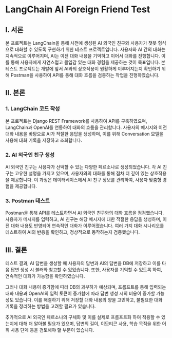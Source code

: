# LangChain AI Foreign Friend Test

## I. 서론

본 프로젝트는 LangChain을 통해 사전에 생성된 AI 외국인 친구와 사용자가 챗봇 형식으로 대화할 수 있도록 구현하기 위한 테스트 프로젝트입니다. 사용자와 AI 간의 대화는 지속적으로 이루어지며, AI는 이전 대화 내용을 기억하고 이어서 대화를 진행합니다. 이를 통해 사용자에게 자연스럽고 몰입감 있는 대화 경험을 제공하는 것이 목표입니다. 본 테스트 프로젝트는 개발에 앞서 AI와의 상호작용이 원활하게 이루어지는지 확인하기 위해 Postman을 사용하여 API를 통해 대화 흐름을 검증하는 작업을 진행하였습니다.

## II. 본론

### 1. LangChain 코드 작성

본 프로젝트는 Django REST Framework를 사용하여 API를 구축하였으며, LangChain과 OpenAI를 연동하여 대화의 흐름을 관리합니다. 사용자의 메시지와 이전 대화 내용을 바탕으로 AI가 적절한 응답을 생성하며, 이를 위해 Conversation 모델을 사용해 대화 기록을 저장하고 조회합니다.

### 2. AI 외국인 친구 생성

AI 외국인 친구는 사용자가 선택할 수 있는 다양한 페르소나로 생성되었습니다. 각 AI 친구는 고유한 설명을 가지고 있으며, 사용자와의 대화를 통해 점차 더 깊이 있는 상호작용을 제공합니다. 이 과정은 데이터베이스에서 AI 친구 정보를 관리하여, 사용자 맞춤형 경험을 제공합니다.

### 3. Postman 테스트

Postman을 통해 API를 테스트하면서 AI 외국인 친구와의 대화 흐름을 점검했습니다. 사용자가 메시지를 입력하고, AI 친구는 해당 메시지에 대한 적절한 응답을 생성하며, 이전 대화 내용도 반영되어 연속적인 대화가 이루어졌습니다. 여러 가지 대화 시나리오를 테스트하여 AI의 반응을 확인하고, 정상적으로 동작하는지 검증했습니다.

## III. 결론

테스트 결과, AI 답변을 생성할 때 사용자의 답변과 AI의 답변을 DB에 저장하고 이를 다음 답변 생성 시 불러와 참고할 수 있었습니다. 또한, 사용자를 기억할 수 있도록 하여, 연속적인 대화가 가능함을 확인하였습니다.

그러나 대화 내용이 증가함에 따라 DB의 과부하가 예상되며, 프롬프트를 통해 입력되는 대화 내용과 OpenAI의 입력 토큰이 증가함에 따라 답변 생성 시의 비용이 증가할 가능성도 있습니다. 이를 해결하기 위해 저장할 대화 내용의 양을 고민하고, 불필요한 대화 기록을 정리하는 방법을 고려할 필요가 있습니다.

추가적으로 AI 외국인 페르소나의 구체화 및 이를 실제로 프롬프트화 하여 적용할 수 있는지에 대해 더 알아볼 필요가 있으며, 답변의 길이, 이모티콘 사용, 학습 목적을 위한 어휘 사용 단계 등을 검토해야 할 부분이 있습니다.
